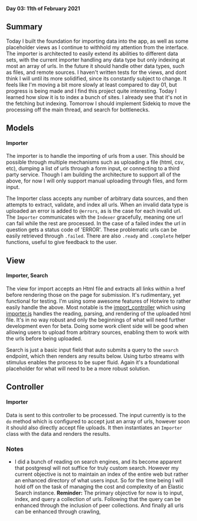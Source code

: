 **Day 03: 11th of February 2021**

## Summary
Today I built the foundation for importing data into the app, as well as some placeholder views as I continue to withhold my attention from the interface.
The importer is architected to easily extend its abilities to different data sets, with the current importer handling any data type but only indexing at most an array of urls. 
In the future it should handle other data types, such as files, and remote sources. I haven't written tests for the views, and dont think I will until its more solidified, since its constantly subject to change.
It feels like I'm moving a bit more slowly at least compared to day 01, but progress is being made and I find this project quite interesting. 
Today I learned how slow it is to index a bunch of sites. I already see that it's not in the fetching but indexing. Tomorrow I should implement Sidekiq to move the processing off the main thread, and search for bottlenecks.

## Models
#### Importer
The importer is to handle the importing of urls from a user. This should be possible through multiple mechanisms
such as uploading a file (html, csv, etc), dumping a list of urls through a form input, or connecting to a third party service.
Though I am building the architecture to support all of the above, for now I will only support manual uploading through files, and form input.

The Importer class accepts any number of arbitrary data sources, and then attempts to extract, validate, and index all urls. When an invalid data type is uploaded an error is added to `@errors`, 
as is the case for each invalid url. The `Importer` communicates with the `Indexer` gracefully, meaning one url can fail while the rest are processed. In the
case of a failed index the url in question gets a status code of 'ERROR'. These problematic urls can be easily retrieved through `.failed`. There are also `.ready` and `.complete` 
helper functions, useful to give feedback to the user.

## View
#### Importer, Search
The view for import accepts an Html file and extracts all links within a href before rendering those on the page for submission.
It's rudimentary, yet functional for testing. I'm using some awesome features of Hotwire to rather easily handle the above. Most 
notable is the [import_controller](../../app/javascript/controllers/import_controller.js) which using [importer.js](../../app/javascript/utils/importer.js) handles the reading, parsing, and rendering 
of the uploaded html file. It's in no way robust and only the beginnings of what will need further development even for beta. Doing some work client side 
will be good when allowing users to upload from arbitrary sources, enabling them to work with the urls before being uploaded. 

Search is just a basic input field that auto submits a query to the `search` endpoint, which then renders any results below. Using turbo streams
with stimulus enables the process to be super fluid. Again it's a foundational placeholder for what will need to be a more robust solution.
## Controller
#### Importer
Data is sent to this controller to be processed. The input currently is to the `do` method which is configured to accept just an array of urls, however soon it should also directly accept
file uploads. It then instantiates an `Importer` class with the data and renders the results.


### Notes
- I did a bunch of reading on search engines, and its become apparent that
  postgresql will not suffice for truly custom search. However my current objective is not to maintain an index of the entire web
  but rather an enhanced directory of what users input. So for the time being I will hold off on the task of managing
  the cost and complexity of an Elastic Search instance. **Reminder:** The primary objective for now is to input, index, and query a collection
  of urls. Following that the query can be enhanced through the inclusion of peer collections. And finally all urls can be enhanced through crawling,